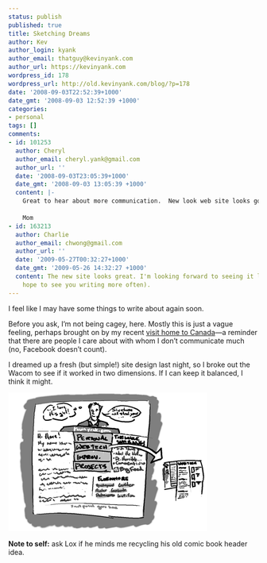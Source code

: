 ```yaml
---
status: publish
published: true
title: Sketching Dreams
author: Kev
author_login: kyank
author_email: thatguy@kevinyank.com
author_url: https://kevinyank.com
wordpress_id: 178
wordpress_url: http://old.kevinyank.com/blog/?p=178
date: '2008-09-03T22:52:39+1000'
date_gmt: '2008-09-03 12:52:39 +1000'
categories:
- personal
tags: []
comments:
- id: 101253
  author: Cheryl
  author_email: cheryl.yank@gmail.com
  author_url: ''
  date: '2008-09-03T23:05:39+1000'
  date_gmt: '2008-09-03 13:05:39 +1000'
  content: |-
    Great to hear about more communication.  New look web site looks good.

    Mom
- id: 163213
  author: Charlie
  author_email: chwong@gmail.com
  author_url: ''
  date: '2009-05-27T00:32:27+1000'
  date_gmt: '2009-05-26 14:32:27 +1000'
  content: The new site looks great. I'm looking forward to seeing it live! (And I
    hope to see you writing more often).
---
```

<p>I feel like I may have some things to write about again soon.</p>
<p>Before you ask, I’m not being cagey, here. Mostly this is just a vague feeling, perhaps brought on by my recent <a href="https://flickr.com/photos/sentience/sets/72157606724922524/">visit home to Canada</a>—a reminder that there are people I care about with whom I don’t communicate much (no, Facebook doesn’t count).</p>
<p>I dreamed up a fresh (but simple!) site design last night, so I broke out the Wacom to see if it worked in two dimensions. If I can keep it balanced, I think it might.</p>
<p><a href="/assets/wp-content/uploads/2008/09/redesignsketch.png"><img src="/assets/wp-content/uploads/2008/09/redesignsketch-small.png" alt="redesignsketch_small.png" border="0" width="400" height="279" /></a></p>
<p><strong>Note to self:</strong> ask Lox if he minds me recycling his old comic book header idea.</p>
